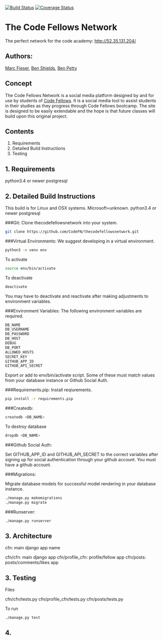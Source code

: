 [![Build Status](https://travis-ci.org/CodeFN/thecodefellowsnetwork.svg?branch=master)](https://travis-ci.org/CodeFN/thecodefellowsnetwork) [![Coverage Status](https://coveralls.io/repos/github/CodeFN/thecodefellowsnetwork/badge.svg?branch=master)](https://coveralls.io/github/CodeFN/thecodefellowsnetwork?branch=master)
# The Code Fellows Network
The perfect network for the code academy: http://52.35.131.204/

## Authors: 
[Marc Fieser](https://github.com/midfies), [Ben Shields](https://github.com/iamrobinhood12345), [Ben Petty](https://github.com/benpetty)

## Concept

The Code Fellows Network is a social media platform designed by and for use by students of [Code Fellows](https://www.codefellows.org/). It is a social media tool to assist students in their studies as they progress through Code Fellows bootcamp. The site is designed to be easily extendable and the hope is that future classes will build upon this original project.

## Contents

  1. Requirements
  2. Detailed Build Instructions
  3. Testing

## 1. Requirements

python3.4 or newer
postgresql

## 2. Detailed Build Instructions

This build is for Linux and OSX systems. Microsoft=unknown.
python3.4 or newer
postgresql

###Git:
Clone thecodefellowsnetwork into your system.

```bash
git clone https://github.com/CodeFN/thecodefellowsnetwork.git
```

###Virtual Environments:
We suggest developing in a virtual environment.

```bash
python3 -m venv env
```

To activate
```bash
source env/bin/activate
```
To deactivate
```bash
deactivate
```
You may have to deactivate and reactivate after making adjustments to environment variables.

###Environment Variables:
The following environment variables are required.
```bash
DB_NAME
DB_USERNAME
DB_PASSWORD
DB_HOST
DEBUG
DB_PORT
ALLOWED_HOSTS
SECRET_KEY
GITHUB_APP_ID
GITHUB_API_SECRET
```
Export or add to env/bin/activate script.
Some of these must match values from your database instance or Github Social Auth.

###Requirements.pip:
Install reqiurements.
```bash
pip install -r requirements.pip
```

###Createdb:
```bash
createdb <DB_NAME>
```

To destroy database
```bash
dropdb <DB_NAME>
```

###Github Social Auth:

Set GITHUB_APP_ID and GITHUB_API_SECRET to the correct variables after signing up for social authentication through your github account. You must have a github account.

###Migrations:

Migrate database models for successful model rendering in your database instance.
```bash
./manage.py makemigrations
./manage.py migrate
```

###Runserver:
```bash
./manage.py runserver
```

## 3. Architecture

cfn: main django app name

cfn/cfn: main django app
cfn/profile_cfn: profile/fellow app
cfn/posts: posts/comments/likes app


## 3. Testing

Files

cfn/cfn/tests.py
cfn/profile_cfn/tests.py
cfn/posts/tests.py

To run
```bash
./manage.py test
```

## 4. 
